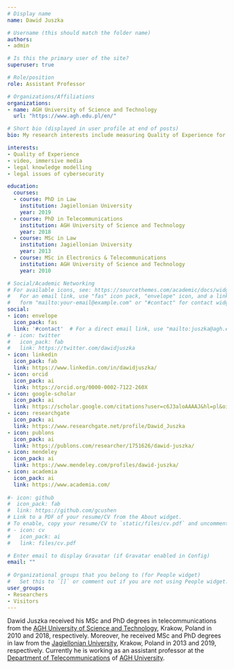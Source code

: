 ```yaml
---
# Display name
name: Dawid Juszka

# Username (this should match the folder name)
authors:
- admin

# Is this the primary user of the site?
superuser: true

# Role/position
role: Assistant Professor

# Organizations/Affiliations
organizations:
- name: AGH University of Science and Technology
  url: "https://www.agh.edu.pl/en/"

# Short bio (displayed in user profile at end of posts)
bio: My research interests include measuring Quality of Experience for multimedia and modelling of legal knowledge.

interests:
- Quality of Experience
- video, immersive media
- legal knowledge modelling
- legal issues of cybersecurity

education:
  courses:
  - course: PhD in Law
    institution: Jagiellonian University
    year: 2019
  - course: PhD in Telecommunications
    institution: AGH University of Science and Technology
    year: 2018
  - course: MSc in Law
    institution: Jagiellonian University
    year: 2013
  - course: MSc in Electronics & Telecommunications
    institution: AGH University of Science and Technology
    year: 2010

# Social/Academic Networking
# For available icons, see: https://sourcethemes.com/academic/docs/widgets/#icons
#   For an email link, use "fas" icon pack, "envelope" icon, and a link in the
#   form "mailto:your-email@example.com" or "#contact" for contact widget.
social:
- icon: envelope
  icon_pack: fas
  link: '#contact'  # For a direct email link, use "mailto:juszka@agh.edu.pl".
# - icon: twitter
#   icon_pack: fab
#   link: https://twitter.com/dawidjuszka
- icon: linkedin
  icon_pack: fab
  link: https://www.linkedin.com/in/dawidjuszka/
- icon: orcid
  icon_pack: ai
  link: https://orcid.org/0000-0002-7122-260X
- icon: google-scholar
  icon_pack: ai
  link: https://scholar.google.com/citations?user=c6J3aloAAAAJ&hl=pl&oi=ao
- icon: researchgate
  icon_pack: ai
  link: https://www.researchgate.net/profile/Dawid_Juszka
- icon: publons
  icon_pack: ai
  link: https://publons.com/researcher/1751626/dawid-juszka/
- icon: mendeley
  icon_pack: ai
  link: https://www.mendeley.com/profiles/dawid-juszka/
- icon: academia
  icon_pack: ai
  link: https://www.academia.com/
  
#- icon: github
#  icon_pack: fab
#  link: https://github.com/gcushen
# Link to a PDF of your resume/CV from the About widget.
# To enable, copy your resume/CV to `static/files/cv.pdf` and uncomment the lines below.  
# - icon: cv
#   icon_pack: ai
#   link: files/cv.pdf

# Enter email to display Gravatar (if Gravatar enabled in Config)
email: ""
  
# Organizational groups that you belong to (for People widget)
#   Set this to `[]` or comment out if you are not using People widget.  
user_groups:
- Researchers
- Visitors
---
```


Dawid Juszka received his MSc and PhD degrees in telecommunications from the [AGH University of Science and Technology](https://www.agh.edu.pl/), Krakow, Poland in 2010 and 2018, respectively. Moreover, he received MSc and PhD degrees in law from the [Jagiellonian University](https://www.uj.edu.pl/), Krakow, Poland in 2013 and 2019, respectively. Currently he is working as an assistant professor at the [Department of Telecommunications](http://kt.agh.edu.pl/) of [AGH University](https://www.agh.edu.pl/). 


